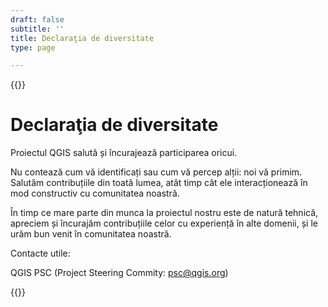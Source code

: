 ```yaml
---
draft: false
subtitle: ''
title: Declaraţia de diversitate
type: page

---
```

{{<content-start classes="content narrow" >}}
# Declaraţia de diversitate
Proiectul QGIS salută și încurajează participarea oricui.

Nu contează cum vă identificați sau cum vă percep alții: noi vă primim. Salutăm contribuțiile din toată lumea, atât timp cât ele interacționează în mod constructiv cu comunitatea noastră.

În timp ce mare parte din munca la proiectul nostru este de natură tehnică, apreciem și încurajăm contribuțiile celor cu experiență în alte domenii, și le urăm bun venit în comunitatea noastră.

Contacte utile:

QGIS PSC (Project Steering Commity: [psc@qgis.org](mailto:psc@qgis.org))

{{<content-end >}}
